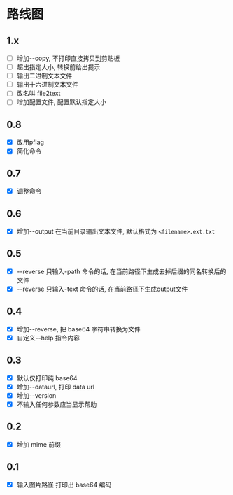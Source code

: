 # 路线图

## 1.x
- [ ] 增加--copy, 不打印直接拷贝到剪贴板
- [ ] 超出指定大小, 转换前给出提示
- [ ] 输出二进制文本文件
- [ ] 输出十六进制文本文件
- [ ] 改名叫 file2text
- [ ] 增加配置文件, 配置默认指定大小

## 0.8
- [x] 改用pflag
- [x] 简化命令

## 0.7
- [x] 调整命令

## 0.6
- [x] 增加--output 在当前目录输出文本文件, 默认格式为 `<filename>.ext.txt`

## 0.5

- [x] --reverse 只输入-path 命令的话, 在当前路径下生成去掉后缀的同名转换后的文件
- [x] --reverse 只输入-text 命令的话, 在当前路径下生成output文件

## 0.4

- [x] 增加--reverse, 把 base64 字符串转换为文件
- [x] 自定义--help 指令内容

## 0.3

- [x] 默认仅打印纯 base64
- [x] 增加--dataurl, 打印 data url
- [x] 增加--version
- [x] 不输入任何参数应当显示帮助

## 0.2

- [x] 增加 mime 前缀

## 0.1

- [x] 输入图片路径 打印出 base64 编码

